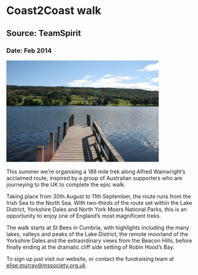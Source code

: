 # Coast2Coast walk
## Source: TeamSpirit
### Date: Feb 2014

![Coniston Water](img/coniston_water_by_susie_b.jpg)

This summer we’re organising a 188 mile trek along Alfred Wainwright’s acclaimed route, inspired by a group of Australian supporters who are journeying to the UK to complete the epic walk.

Taking place from 30th August to 11th September, the route runs from the Irish Sea to the North Sea.
With two-thirds of the route set within the Lake District, Yorkshire Dales and North York Moors National Parks, this is an opportunity to enjoy one of England’s most magnificent treks.

The walk starts at St Bees in Cumbria, with highlights including the many lakes, valleys and peaks of the Lake District, the remote moorland of the Yorkshire Dales and the extraordinary views from the Beacon Hills, before finally ending at the dramatic cliff side setting of Robin Hood’s Bay.

To sign up just visit our website, or contact the fundraising team at elise.murray@mssociety.org.uk